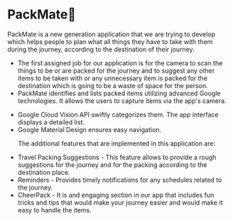 # PackMate💼
<p>PackMate is a new generation application that we are trying to develop which helps people to plan what all things they have to take with them during the journey, according to the destination of their journey.</p>
<ul>
<li>The first assigned job for our application is for the camera to scan the things to be or are packed for the journey and to suggest any other items to be taken with or any unnecessary item is packed for the destination which is going to be a waste of space for the person.</li>
<li>PackMate identifies and lists packed items utilizing advanced Google technologies. 
It allows the users to capture items via the app's camera.</li> 
<p><li>Google Cloud Vision API swiftly categorizes them. The app interface displays a detailed list.</li>
<li>Google Material Design ensures easy navigation.</li></p>
The additional features that are implemented in this application are: 
<p><li>Travel Packing Suggestions - This feature allows to provide a rough suggestions for the journey and for the packing according to the destination place.</li>
<li>Reminders - Provides timely notifications for any schedules related to the journey.</li>
<li>CheerPack - It is and engaging section in our app that includes fun tricks and tips that would make your journey easier and would make it easy to handle the items.</li>
</p>
</ul>
